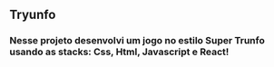 ## Tryunfo

### Nesse projeto desenvolvi um jogo no estilo Super Trunfo usando as stacks: Css, Html, Javascript e React!
